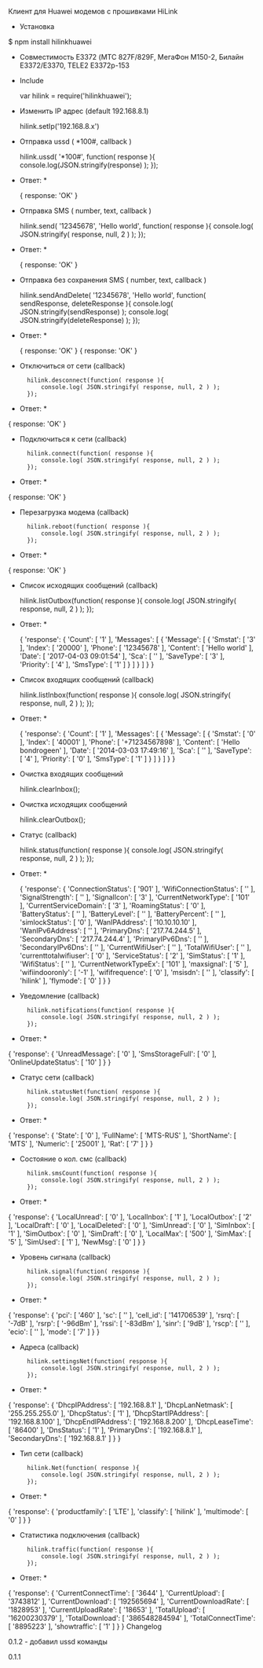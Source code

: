 Клиент для Huawei модемов с прошивками HiLink

* Установка

$ npm install hilinkhuawei


* Совместимость
E3372 (МТС 827F/829F, МегаФон M150-2, Билайн E3372/E3370, TELE2 E3372р-153
	
* Include

	var hilink = require('hilinkhuawei');
	
* Изменить IP адрес (default 192.168.8.1)

	hilink.setIp('192.168.8.x')

* Отправка ussd ( *100#, callback )

    hilink.ussd( '*100#', function( response ){
        console.log(JSON.stringify(response) );
    });

* Ответ: *

	{ response: 'OK' }


* Отправка SMS ( number, text, callback )

	hilink.send( '12345678', 'Hello world', function( response ){
		console.log( JSON.stringify( response, null, 2 ) );
	});
	
* Ответ: *

	{ response: 'OK' }
	
* Отправка без сохранения  SMS ( number, text, callback )

	hilink.sendAndDelete( '12345678', 'Hello world', function( sendResponse, deleteResponse ){
		console.log( JSON.stringify(sendResponse) );
		console.log( JSON.stringify(deleteResponse) );
	});
	
* Ответ: *

	{ response: 'OK' }
	{ response: 'OK' }

* Отключиться от сети (callback)

    	hilink.desconnect(function( response ){
            console.log( JSON.stringify( response, null, 2 ) );
        });

* Ответ: *

{  response: 'OK'  }

* Подключиться к сети (callback)

    	hilink.connect(function( response ){
            console.log( JSON.stringify( response, null, 2 ) );
        });

* Ответ: *

{  response: 'OK'  }

* Перезагрузка модема (callback)

    	hilink.reboot(function( response ){
            console.log( JSON.stringify( response, null, 2 ) );
        });

* Ответ: *

{  response: 'OK'  }




* Список исходящих сообщений (callback)

	hilink.listOutbox(function( response ){
 		console.log( JSON.stringify( response, null, 2 ) );
	});
	
* Ответ: *

    {
      'response': {
        'Count': [
          '1'
        ],
        'Messages': [
          {
            'Message': [
              {
                'Smstat': [
                  '3'
                ],
                'Index': [
                  '20000'
                ],
                'Phone': [
                  '12345678'
                ],
                'Content': [
                  'Hello world'
                ],
                'Date': [
                  '2017-04-03 09:01:54'
                ],
                'Sca': [
                  ''
                ],
                'SaveType': [
                  '3'
                ],
                'Priority': [
                  '4'
                ],
                'SmsType': [
                  '1'
                ]
              }
            ]
          }
        ]
      }
    }
    
* Список входящих сообщений (callback)

	hilink.listInbox(function( response ){
 		console.log( JSON.stringify( response, null, 2 ) );
	});
	
* Ответ: *

    {
      'response': {
        'Count': [
          '1'
        ],
        'Messages': [
          {
            'Message': [
              {
                'Smstat': [
                  '0'
                ],
                'Index': [
                  '40001'
                ],
                'Phone': [
                  '+71234567898'
                ],
                'Content': [
                  'Hello  bondrogeen'
                ],
                'Date': [
                  '2014-03-03 17:49:16'
                ],
                'Sca': [
                  ''
                ],
                'SaveType': [
                  '4'
                ],
                'Priority': [
                  '0'
                ],
                'SmsType': [
                  '1'
                ]
              }
            ]
          }
        ]
      }
    }
    
* Очистка входящих сообщений

	hilink.clearInbox();
	
* Очистка исходящих сообщений

	hilink.clearOutbox();

* Статус (callback)

	hilink.status(function( response ){
        console.log( JSON.stringify( response, null, 2 ) );
    });

* Ответ: *

	{
      'response': {
        'ConnectionStatus': [
          '901'
        ],
        'WifiConnectionStatus': [
          ''
        ],
        'SignalStrength': [
          ''
        ],
        'SignalIcon': [
          '3'
        ],
        'CurrentNetworkType': [
          '101'
        ],
        'CurrentServiceDomain': [
          '3'
        ],
        'RoamingStatus': [
          '0'
        ],
        'BatteryStatus': [
          ''
        ],
        'BatteryLevel': [
          ''
        ],
        'BatteryPercent': [
          ''
        ],
        'simlockStatus': [
          '0'
        ],
        'WanIPAddress': [
          '10.10.10.10'
        ],
        'WanIPv6Address': [
          ''
        ],
        'PrimaryDns': [
          '217.74.244.5'
        ],
        'SecondaryDns': [
          '217.74.244.4'
        ],
        'PrimaryIPv6Dns': [
          ''
        ],
        'SecondaryIPv6Dns': [
          ''
        ],
        'CurrentWifiUser': [
          ''
        ],
        'TotalWifiUser': [
          ''
        ],
        'currenttotalwifiuser': [
          '0'
        ],
        'ServiceStatus': [
          '2'
        ],
        'SimStatus': [
          '1'
        ],
        'WifiStatus': [
          ''
        ],
        'CurrentNetworkTypeEx': [
          '101'
        ],
        'maxsignal': [
          '5'
        ],
        'wifiindooronly': [
          '-1'
        ],
        'wififrequence': [
          '0'
        ],
        'msisdn': [
          ''
        ],
        'classify': [
          'hilink'
        ],
        'flymode': [
          '0'
        ]
      }
    }


* Уведомление (callback)

    	hilink.notifications(function( response ){
            console.log( JSON.stringify( response, null, 2 ) );
        });

* Ответ: *

{
  'response': {
    'UnreadMessage': [
      '0'
    ],
    'SmsStorageFull': [
      '0'
    ],
    'OnlineUpdateStatus': [
      '10'
    ]
  }
}

* Статус сети (callback)

    	hilink.statusNet(function( response ){
            console.log( JSON.stringify( response, null, 2 ) );
        });

* Ответ: *

{
  'response': {
    'State': [
      '0'
    ],
    'FullName': [
      'MTS-RUS'
    ],
    'ShortName': [
      'MTS'
    ],
    'Numeric': [
      '25001'
    ],
    'Rat': [
      '7'
    ]
  }
}

* Состояние о кол. смс (callback)

    	hilink.smsCount(function( response ){
            console.log( JSON.stringify( response, null, 2 ) );
        });

* Ответ: *

{
  'response': {
    'LocalUnread': [
      '0'
    ],
    'LocalInbox': [
      '1'
    ],
    'LocalOutbox': [
      '2'
    ],
    'LocalDraft': [
      '0'
    ],
    'LocalDeleted': [
      '0'
    ],
    'SimUnread': [
      '0'
    ],
    'SimInbox': [
      '1'
    ],
    'SimOutbox': [
      '0'
    ],
    'SimDraft': [
      '0'
    ],
    'LocalMax': [
      '500'
    ],
    'SimMax': [
      '5'
    ],
    'SimUsed': [
      '1'
    ],
    'NewMsg': [
      '0'
    ]
  }
}

* Уровень сигнала (callback)

    	hilink.signal(function( response ){
            console.log( JSON.stringify( response, null, 2 ) );
        });

* Ответ: *

{
  'response': {
    'pci': [
      '460'
    ],
    'sc': [
      ''
    ],
    'cell_id': [
      '141706539'
    ],
    'rsrq': [
      '-7dB'
    ],
    'rsrp': [
      '-96dBm'
    ],
    'rssi': [
      '-83dBm'
    ],
    'sinr': [
      '9dB'
    ],
    'rscp': [
      ''
    ],
    'ecio': [
      ''
    ],
    'mode': [
      '7'
    ]
  }
}

* Адреса  (callback)

    	hilink.settingsNet(function( response ){
            console.log( JSON.stringify( response, null, 2 ) );
        });

* Ответ: *

{
  'response': {
    'DhcpIPAddress': [
      '192.168.8.1'
    ],
    'DhcpLanNetmask': [
      '255.255.255.0'
    ],
    'DhcpStatus': [
      '1'
    ],
    'DhcpStartIPAddress': [
      '192.168.8.100'
    ],
    'DhcpEndIPAddress': [
      '192.168.8.200'
    ],
    'DhcpLeaseTime': [
      '86400'
    ],
    'DnsStatus': [
      '1'
    ],
    'PrimaryDns': [
      '192.168.8.1'
    ],
    'SecondaryDns': [
      '192.168.8.1'
    ]
  }
}

* Тип сети (callback)

    	hilink.Net(function( response ){
            console.log( JSON.stringify( response, null, 2 ) );
        });

* Ответ: *

{
  'response': {
    'productfamily': [
      'LTE'
    ],
    'classify': [
      'hilink'
    ],
    'multimode': [
      '0'
    ]
  }
}

* Статистика подключения (callback)

    	hilink.traffic(function( response ){
            console.log( JSON.stringify( response, null, 2 ) );
        });

* Ответ: *

{
  'response': {
    'CurrentConnectTime': [
      '3644'
    ],
    'CurrentUpload': [
      '3743812'
    ],
    'CurrentDownload': [
      '192565694'
    ],
    'CurrentDownloadRate': [
      '1828953'
    ],
    'CurrentUploadRate': [
      '18653'
    ],
    'TotalUpload': [
      '16200230379'
    ],
    'TotalDownload': [
      '386548284594'
    ],
    'TotalConnectTime': [
      '8895223'
    ],
    'showtraffic': [
      '1'
    ]
  }
}
   Changelog
      
   0.1.2 -  добавил ussd команды
   
   0.1.1 

    